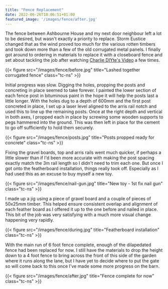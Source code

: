 ```yaml
---
title: "Fence Replacement"
date: 2022-06-26T18:06:51+01:00
featured_image: '/images/fence/after.jpg'
---
```

The fence between Ashbourne House and my next door neighbour left a lot to be desired, but wasn't exactly a priority to replace. Storm Eustice changed that as the wind proved too much for the various rotten timbers and took down more than a few of the old corrugated metal panels. I finally got around to ordering in materials to replace it with a closeboard fence and set about tackling the job after watching [Charlie DIYte's Video](https://www.youtube.com/watch?v=k2BKyV7TmYM) a few times.

{{< figure src="/images/fence/before.jpg" title="Lashed together corrugated fence" class="tc-ns" >}}

Initial progress was slow. Digging the holes, propping the posts and concreting in place seemed to take forever. I painted the lower section of each fence post in bituminous paint in the hope it will help the posts last a little longer. With the holes dug to a depth of 600mm and the first post concreted in place, I set up a laser level aligned to the arris rail notch and used this to line up the remaining posts. Once at the right depth and vertical in both axes, I propped each in place by screwing some wooden supports to pegs hammered into the ground. This was then left in place for the cement to go off sufficiently to hold them securely.

{{< figure src="/images/fence/posts.jpg" title="Posts propped ready for concrete" class="tc-ns" >}}

Fixing the gravel boards, top and arris rails went much quicker, if perhaps a little slower than if I'd been more accurate with making the post spacing exactly match the 3m rail length so I didn't need to trim each one. But once I got onto the featherboard installation, things really took off. Especially as I had used this as an excuse to buy myself a new toy.

{{< figure src="/images/fence/nail-gun.jpg" title="New toy - 1st fix nail gun" class="tc-ns" >}}

I made up a jig using a piece of gravel board and a couple of pieces of 50x25mm timber. This helped ensure consistent overlap and alignment of each feather board as I offered it up to the one before and nailed in place. This bit of the job was very satisfying with a much more visual change happening very rapidly.

{{< figure src="/images/fence/during.jpg" title="Featherboard installation" class="tc-ns" >}}

With the main run of 6 foot fence complete, enough of the dilapedated fence had been replaced for now. I still have the materials to drop the height down to a 4 foot fence to bring across the front of this side of the garden where it runs along the lane, but I have yet to decide where to put the gate so will come back to this once I've made some more progress on the barn.

{{< figure src="/images/fence/after.jpg" title="Fence complete for now" class="tc-ns" >}}
